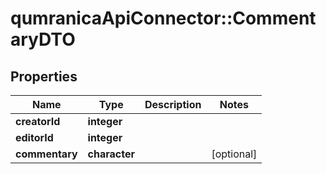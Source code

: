 # qumranicaApiConnector::CommentaryDTO

## Properties
Name | Type | Description | Notes
------------ | ------------- | ------------- | -------------
**creatorId** | **integer** |  | 
**editorId** | **integer** |  | 
**commentary** | **character** |  | [optional] 


